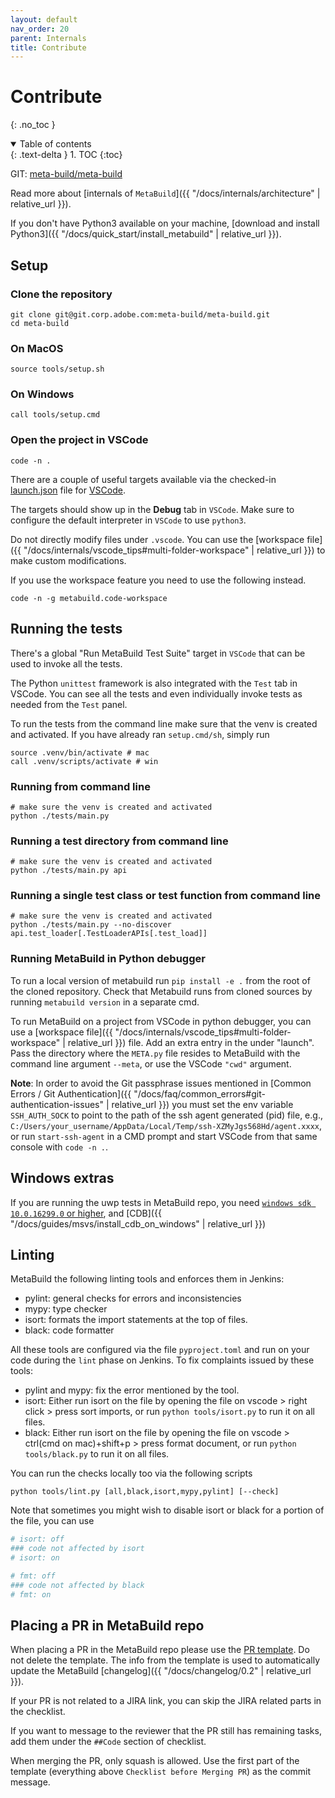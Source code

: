 ```yaml
---
layout: default
nav_order: 20
parent: Internals
title: Contribute
---
```


# Contribute
{: .no_toc }


<details open markdown="block">
  <summary>
    Table of contents
  </summary>
  {: .text-delta }
1. TOC
{:toc}
</details>




 GIT: [meta-build/meta-build](https://git.corp.adobe.com/meta-build/meta-build)

Read more about [internals of `MetaBuild`]({{ "/docs/internals/architecture" | relative_url }}).

If you don't have Python3 available on your machine,
[download and install Python3]({{ "/docs/quick_start/install_metabuild" | relative_url }}).

## Setup

### Clone the repository

```shell
git clone git@git.corp.adobe.com:meta-build/meta-build.git
cd meta-build
```

### On MacOS

```shell
source tools/setup.sh
```

### On Windows

```shell
call tools/setup.cmd
```

### Open the project in VSCode

```shell
code -n .
```

There are a couple of useful targets available via the checked-in [launch.json](https://git.corp.adobe.com/meta-build/meta-build/blob/main/.vscode/launch.json#L6) file for [VSCode](https://code.visualstudio.com/).

The targets should show up in the **Debug** tab in `VSCode`. Make sure to configure the default interpreter in `VSCode` to use `python3`.

Do not directly modify files under `.vscode`. You can use the [workspace file]({{ "/docs/internals/vscode_tips#multi-folder-workspace" | relative_url }}) to make custom modifications.

If you use the workspace feature you need to use the following instead.

```shell
code -n -g metabuild.code-workspace
```

## Running the tests

There's a global "Run MetaBuild Test Suite" target in `VSCode` that can be used to invoke all the tests.

The Python `unittest` framework is also integrated with the `Test` tab in VSCode. You can see all the tests and even individually invoke tests as needed from the `Test` panel.

To run the tests from the command line make sure that the venv is created and activated. If you have already ran `setup.cmd/sh`, simply run
```
source .venv/bin/activate # mac
call .venv/scripts/activate # win
```

### Running from command line

```shell
# make sure the venv is created and activated
python ./tests/main.py
```

### Running a test directory from command line

```shell
# make sure the venv is created and activated
python ./tests/main.py api
```

### Running a single test class or test function from command line

```shell
# make sure the venv is created and activated
python ./tests/main.py --no-discover api.test_loader[.TestLoaderAPIs[.test_load]]
```


### Running MetaBuild in Python debugger

To run a local version of metabuild run `pip install -e .` from the root of the cloned repository. Check that Metabuild
runs from cloned sources by running `metabuild version` in a separate cmd.

To run MetaBuild on a project from VSCode in python debugger, you can use a [workspace file]({{ "/docs/internals/vscode_tips#multi-folder-workspace" | relative_url }}) file. Add an extra entry in the under "launch". Pass the directory where the `META.py` file resides to MetaBuild with the command line argument `--meta`, or use the VSCode `"cwd"` argument.

__Note__: In order to avoid the Git passphrase issues mentioned in [Common Errors / Git Authentication]({{ "/docs/faq/common_errors#git-authentication-issues" | relative_url }}) you must set the env variable `SSH_AUTH_SOCK`
to point to the path of the ssh agent generated (pid) file, e.g., `C:/Users/your_username/AppData/Local/Temp/ssh-XZMyJgs568Hd/agent.xxxx`,
or run `start-ssh-agent` in a CMD prompt and start VSCode from that same console with `code -n .`.

## Windows extras

If you are running the uwp tests in MetaBuild repo, you need [`windows sdk 10.0.16299.0` or higher](https://git.corp.adobe.com/meta-build/meta-build/blob/0.1.501/metabuild/test/MetaTestCase.py#L104), and [CDB]({{ "/docs/guides/msvs/install_cdb_on_windows" | relative_url }})

## Linting

MetaBuild the following linting tools and enforces them in Jenkins:
- pylint: general checks for errors and inconsistencies
- mypy: type checker
- isort: formats the import statements at the top of files.
- black: code formatter

All these tools are configured via the file `pyproject.toml` and run on your code during the `lint` phase on Jenkins. To fix complaints issued by these tools:
- pylint and mypy: fix the error mentioned by the tool.
- isort: Either run isort on the file by opening the file on vscode > right click > press sort imports, or run `python tools/isort.py` to run it on all files.
- black: Either run isort on the file by opening the file on vscode > ctrl(cmd on mac)+shift+p > press format document, or run `python tools/black.py` to run it on all files.

You can run the checks locally too via the following scripts
```
python tools/lint.py [all,black,isort,mypy,pylint] [--check]
```

Note that sometimes you might wish to disable isort or black for a portion of the file, you can use
```py
# isort: off
### code not affected by isort
# isort: on

# fmt: off
### code not affected by black
# fmt: on
```

## Placing a PR in MetaBuild repo

When placing a PR in the MetaBuild repo please use the [PR template](https://git.corp.adobe.com/meta-build/meta-build/blob/0.2.29/.github/PULL_REQUEST_TEMPLATE.md). Do not delete the template. The info from the template is used to automatically update the MetaBuild [changelog]({{ "/docs/changelog/0.2" | relative_url }}).

If your PR is not related to a JIRA link, you can skip the JIRA related parts in the checklist.

If you want to message to the reviewer that the PR still has remaining tasks, add them under the `##Code` section of checklist.

When merging the PR, only squash is allowed. Use the first part of the template (everything above `Checklist before Merging PR`) as the commit message.